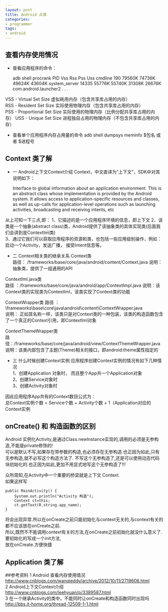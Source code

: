 ```yaml
---
layout: post
title: Android 点滴
categories:
- programmer
tags:
- android
---
```




## 查看内存使用情况
- 查看应用程序的命令：

	adb shell procrank
	PID      Vss      Rss      Pss      Uss  cmdline
	  190   79560K   74736K   49624K   43604K  system_server
	14335   55776K   55740K   31308K   26676K  com.android.launcher2
	. . .

VSS - Virtual Set Size 虚拟耗用内存（包含共享库占用的内存）	
RSS - Resident Set Size 实际使用物理内存（包含共享库占用的内存）	
PSS - Proportional Set Size 实际使用的物理内存（比例分配共享库占用的内存）	
USS - Unique Set Size 进程独自占用的物理内存（不包含共享库占用的内存）	


- 查看单个应用程序内存占用量的命令
adb shell dumpsys meminfo $包名 或者 $进程号


## Context 类了解
- 一 Android上下文Context介绍	
Context，中文直译为“上下文”，SDK中对其说明如下：

	Interface to global information about an application environment. 
	This is an abstract class whose implementation is provided by the Android system. 
	It allows access to application-specific resources and classes, 
	as well as up-calls for application-level operations such as launching activities, 
	broadcasting and receiving intents, etc

从上可知一下三点,即：	
1、它描述的是一个应用程序环境的信息，即上下文	
2、该类是一个抽象(abstract class)类，Android提供了该抽象类的具体实现类(后面我们会讲到是ContextIml类)	
3、通过它我们可以获取应用程序的资源和类，也包括一些应用级别操作，例如：启动一个Activity，发送广播，
	接受Intent信息等。	

- 二 Context相关类的继承关系	
Context类	
路径： /frameworks/base/core/java/android/content/Context.java	
说明：  抽象类，提供了一组通用的API	

ContextIml.java类	
路径 ：/frameworks/base/core/java/android/app/ContextImpl.java	
说明：该Context类的实现类为ContextIml，该类实现了Context类的功能	

ContextWrapper类	
路径 ：\frameworks\base\core\java\android\content\ContextWrapper.java	
说明： 正如其名称一样，该类只是对Context类的一种包装，该类的构造函数包含了一个真正的Context引用，即ContextIml对象	

ContextThemeWrapper类	
路径：/frameworks/base/core/java/android/view/ContextThemeWrapper.java	
说明：该类内部包含了主题(Theme)相关的接口，即android:theme属性指定的	


- 三 什么时候创建Context实例	
应用程序创建Context实例的情况有如下几种情况	
1、创建Application 对象时， 而且整个App共一个Application对象	
2、创建Service对象时	
3、创建Activity对象时	

因此应用程序App共有的Context数目公式为：	
总Context实例个数 = Service个数 + Activity个数 + 1（Application对应的Context实例	


## onCreate() 和 构造函数的区别
Android 实例化Activity,是通过Class.newInstance实现的,调用的必须是无参构造,不能是private修饰的!	
可以是默认不写,如果存在带参数的构造,也必须存在无参构造.也正因为如此,只有无参构造,就不必写这个构造方法了.	
不写这个无参构造了,还是可以使用动态代码块初始化的.也正因为如此,更加不用显式地写这个无参构造了!!!	

众所周知,在Activity中一个重要的桥梁就是上下文 Context.	
如果这样写	

	public MainActivity() {
		System.out.println("Activity 构造");
		Context ct=this;
		ct.getText(R.string.app_name);
	}

将会出现异常.所以在onCreate之前只能初始化与context无关的,与context有关的都不应该放在onCreate之前.	
所以,既然不不能调用context有关的方法,在onCreate之前初始化就没什么意义了.要初始化的写成一个init方法,	
放在onCreate.方便快捷



## Application 类了解



	
##参考资料
1	Android 查看内存使用情况	
	http://www.cnblogs.com/wanqieddy/archive/2012/10/11/2719606.html	
2	Android上下文Context介绍	
	http://www.cnblogs.com/leehyuan/p/3389587.html	
3	在一个继承Activity的类中，不能同时让onCreate和构造函数同时出现吗	
	http://bbs.it-home.org/thread-12509-1-1.html	







